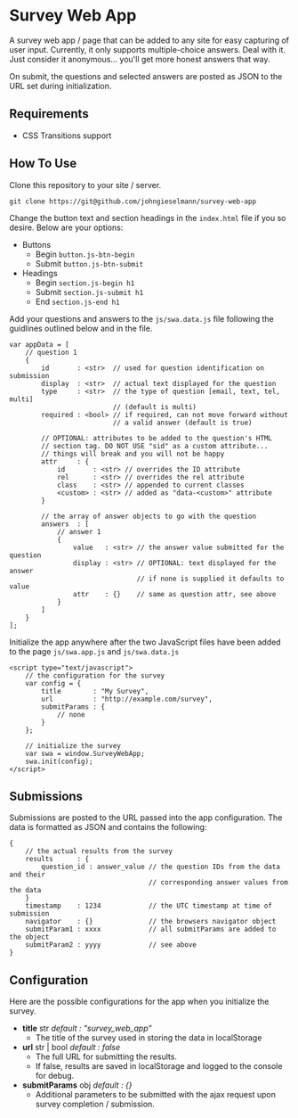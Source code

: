 # Survey Web App

A survey web app / page that can be added to any site for easy capturing of
user input. Currently, it only supports multiple-choice answers. Deal with it.
Just consider it anonymous... you'll get more honest answers that way.

On submit, the questions and selected answers are posted as JSON to the URL
set during initialization.

## Requirements

- CSS Transitions support

## How To Use

Clone this repository to your site / server.
```
git clone https://git@github.com/johngieselmann/survey-web-app
```

Change the button text and section headings in the `index.html` file if you so
desire. Below are your options:

- Buttons
    - Begin `button.js-btn-begin`
    - Submit `button.js-btn-submit`
- Headings
    - Begin `section.js-begin h1`
    - Submit `section.js-submit h1`
    - End `section.js-end h1`

Add your questions and answers to the `js/swa.data.js` file following the
guidlines outlined below and in the file.
```
var appData = [
    // question 1
    {
        id       : <str>  // used for question identification on submission
        display  : <str>  // actual text displayed for the question
        type     : <str>  // the type of question [email, text, tel, multi]
                          // (default is multi)
        required : <bool> // if required, can not move forward without
                          // a valid answer (default is true)

        // OPTIONAL: attributes to be added to the question's HTML
        // section tag. DO NOT USE "sid" as a custom attribute...
        // things will break and you will not be happy
        attr     : {
            id       : <str> // overrides the ID attribute
            rel      : <str> // overrides the rel attribute
            class    : <str> // appended to current classes
            <custom> : <str> // added as "data-<custom>" attribute
        }

        // the array of answer objects to go with the question
        answers  : [
            // answer 1
            {
                value   : <str> // the answer value submitted for the question
                display : <str> // OPTIONAL: text displayed for the answer
                                // if none is supplied it defaults to value
                attr    : {}    // same as question attr, see above
            }
        ]
    }
];
```

Initialize the app anywhere after the two JavaScript files have been added
to the page `js/swa.app.js` and `js/swa.data.js`
```
<script type="text/javascript">
    // the configuration for the survey
    var config = {
        title        : "My Survey",
        url          : "http://example.com/survey",
        submitParams : {
            // none
        }
    };

    // initialize the survey
    var swa = window.SurveyWebApp;
    swa.init(config);
</script>
```

## Submissions

Submissions are posted to the URL passed into the app configuration. The data
is formatted as JSON and contains the following:
```
{
    // the actual results from the survey
    results      : {
        question_id : answer_value // the question IDs from the data and their
                                   // corresponding answer values from the data
    }
    timestamp    : 1234            // the UTC timestamp at time of submission
    navigator    : {}              // the browsers navigator object
    submitParam1 : xxxx            // all submitParams are added to the object
    submitParam2 : yyyy            // see above
}
```

## Configuration

Here are the possible configurations for the app when you initialize the survey.

- **title** str *default : "survey_web_app"*
    - The title of the survey used
in storing the data in localStorage
- **url** str | bool *default : false*
    - The full URL for submitting the results.
    - If false, results are saved in localStorage and logged to the console for debug.
- **submitParams** obj *default : {}*
    - Additional parameters to be submitted with the ajax request upon survey
      completion / submission.
